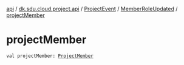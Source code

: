 [api](../../../index.md) / [dk.sdu.cloud.project.api](../../index.md) / [ProjectEvent](../index.md) / [MemberRoleUpdated](index.md) / [projectMember](./project-member.md)

# projectMember

`val projectMember: `[`ProjectMember`](../../-project-member/index.md)